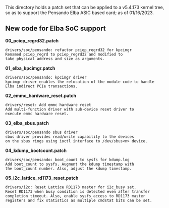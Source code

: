 This directory holds a patch set that can be applied to
a v5.4.173 kernel tree, so as to support the Pensando Elba ASIC
based card; as of 01/16/2023.

## New code for Elba SoC support

**00_pciep_regrd32.patch**<br>
```
drivers/soc/pensando: refactor pciep_regrd32 for kpcimgr
Renamed pciep_regrd to pciep_regrd32 and modified to
take physical address and size as arguments.
```
**01_elba_kpcimgr.patch**<br>
```
drivers/soc/pensando: kpcimgr driver
kpcimgr driver enables the relocation of the module code to handle
Elba indirect PCIe transactions.
```
**02_emmc_hardware_reset.patch**<br>
```
drivers/reset: Add emmc hardware reset
Add multi-function driver with sub-device reset driver to
execute emmc hardware reset.
```
**03_elba_sbus.patch**<br>
```
drivers/soc/pensando sbus driver
sbus driver provides read/write capability to the devices
on the sbus rings using ioctl interface to /dev/sbus<n> device.
```
**04_kdump_bootcount.patch**<br>
```
drivers/soc/pensando: boot_count to sysfs for kdump.log
Add boot_count to sysfs. Augment the kdump timestamp with
the boot_count number. Also, adjust the kdump timestamp.
```
**05_i2c_lattice_rd1173_reset.patch**<br>
```
drivers/i2c: Reset Lattice RD1173 master for i2c_busy set.
Reset RD1173 when busy condition is detected even after transfer
completion timeout. Also, enable sysfs access to RD1173 master
registers and fix statistics as multiple cmdstat bits can be set.
```
